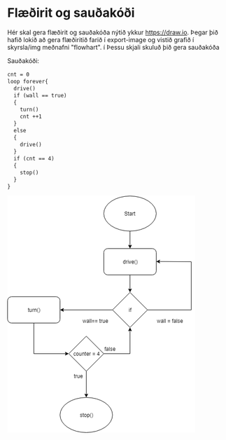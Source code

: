 # Flæðirit og sauðakóði
Hér skal gera flæðirit og sauðakóða nýtið ykkur https://draw.io. Þegar þið hafið lokið að gera flæðiritið farið í export-image og vistið grafið í skyrsla/img meðnafni "flowhart". í Þessu skjali skuluð þið gera sauðakóða 

Sauðakóði:
```
cnt = 0
loop forever{
  drive()
  if (wall == true)
  {
    turn()
    cnt ++1
  }
  else
  {
    drive()
  }
  if (cnt == 4)
  {
    stop()
  }
}
 ```

![Flæðirit](./img/flowchart.png)
